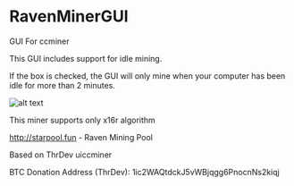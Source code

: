 # RavenMinerGUI
GUI For ccminer 


This GUI includes support for idle mining.

If the box is checked, the GUI will only mine when your computer has been idle for more than 2 minutes.

![alt text](https://lh3.googleusercontent.com/-CPR3vhasxko/Wubm_uH0L_I/AAAAAAAABBI/tXBWllG9WfkOnueMRfxR43EghxWknOLyACL0BGAYYCw/h792/minergui.jpg)

This miner supports only x16r algorithm

http://starpool.fun - Raven Mining Pool



Based on ThrDev uiccminer

BTC Donation Address (ThrDev): 1ic2WAQtdckJ5vWBjqgg6PnocnNs2kiqj

